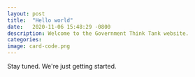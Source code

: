 ```yaml
---
layout: post
title:  "Hello world"
date:   2020-11-06 15:48:29 -0800
description: Welcome to the Government Think Tank website.
categories: 
image: card-code.png
---
```


Stay tuned. We're just getting started.